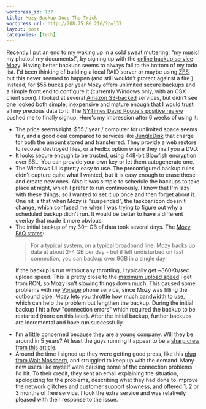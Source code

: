 ```yaml
--- 
wordpress_id: 137
title: Mozy Backup Does The Trick
wordpress_url: http://208.75.86.216/?p=137
layout: post
categories: [tech]
---
```

Recently I put an end to my waking up in a cold sweat muttering, "my music! my photos! my documents!", by signing up with the <a href="http://mozy.com/">online backup service Mozy</a>. Having better backups seems to always fall to the bottom of my todo list. I'd been thinking of building a local RAID server or maybe using <a href="http://www.opensolaris.org/os/community/zfs/">ZFS</a>, but this never seemed to happen (and still wouldn't protect against a fire.) Instead, for $55 bucks per year Mozy offers unlimited secure backups and a simple front end to configure it (currently Windows only, with an OSX client soon). I looked at several <a href="http://www.amazon.com/gp/browse.html?node=16427261">Amazon S3-backed</a> services, but didn't see one looked both simple, inexpensive and mature enough that I would trust all my precious data to it. The <a href="http://www.nytimes.com/2007/01/04/technology/04pogue.html">NYTimes David Pogue's positive review</a> pushed me to finally signup. Here's my impression after 6 weeks of using it:

<ul>

<li>The price seems right. $55 / year / computer for unlimited space seems fair, and a good deal compared to services like <a href="http://www.jungledisk.com/">JungleDisk</a> that charge for both the amount stored and transferred. They provide a web restore to recover destroyed files, or a FedEx option where they mail you a DVD.

<li>It looks secure enough to be trusted, using 448-bit Blowfish encryption over SSL. You can provide your own key or let them autogenerate one.

<li>The Windows UI is pretty easy to use. The preconfigured backup rules didn't capture quite what I wanted, but it is easy enough to erase those and create new ones. Also it was simple to schedule the backups to take place at night, which I prefer to run continuously. I know that I'm lazy with these things, so I wanted to set it up once and then forget about it. One nit is that when Mozy is "suspended", the taskbar icon doesn't change, which confused me when I was trying to figure out why a scheduled backup didn't run. It would be better to have a different overlay that made it more obvious.

<li>The initial backup of my 30+ GB of data took several days. The <a href="http://mozy.com/support/faq">Mozy FAQ states</a>:

<blockquote>
For a typical system, on a typical broadband line, Mozy backs up data at about 2-4 GB per day - but if left undisturbed on fast connection, you can backup over 9GB in a single day.</blockquote>

If the backup is run without any throttling, I typically get ~360Kb/sec. upload speed. This is pretty close to the <a href="http://www.speakeasy.net/speedtest/">maximum upload speed</a> I get from RCN, so Mozy isn't slowing things down much. This caused some problems with my <a href="http://www.vonage.com">Vonage</a> phone service, since Mozy was filling the outbound pipe. Mozy lets you throttle how much bandwidth to use, which can help the problem but lengthen the backup. During the initial backup I hit a few "connection errors" which required the backup to be restarted (more on this later). After the initial backup, further backups are incremental and have run successfully. 

<li>I'm a little concerned because they are a young company. Will they be around in 5 years? At least the guys running it appear to be a <a href="http://www.enterpriseitplanet.com/storage/features/article.php/3611481">sharp crew from this article</a>.

<li>Around the time I signed up they were getting good press, like this <a href="http://ptech.wsj.com/archive/ptech-20061214.html">plug from Walt Mossberg</a>, and struggled to keep up with the demand. Many new users like myself were causing some of the connection problems I'd hit. To their credit, they sent an email explaining the situation, apologizing for the problems, describing what they had done to improve the network glitches and customer support slowness, and offered 1, 2 or 3 months of free service. I took the extra service and was relatively pleased with their response to the issue.

</ul>
